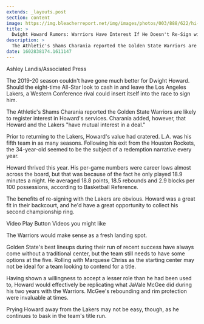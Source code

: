 ```yaml
--- 
extends: _layouts.post 
section: content 
image: https://img.bleacherreport.net/img/images/photos/003/888/622/hi-res-953f863118f5402f85ab479d639baecd_crop_exact.jpg?w=1200&h=1200&q=75 
title: > 
  Dwight Howard Rumors: Warriors Have Interest If He Doesn't Re-Sign with Lakers 
description: > 
  The Athletic's Shams Charania reported the Golden State Warriors are likely to register interest in Howard's services.Charania added, however, that Howard and the Lakers "have mutual interest in a deal."Prior to returning to the Lakers, Howard's value had cratered.Howard was a great fit in their backcourt, and he'd have a great opportunity to collect his second championship ring.Prying Howard away from the Lakers may not be easy, though, as he continues to bask in the team's title run. 
date: 1602838174.1611147 
--- 
```

Ashley Landis/Associated Press

The 2019-20 season couldn't have gone much better for Dwight Howard. Should the eight-time All-Star look to cash in and leave the Los Angeles Lakers, a Western Conference rival could insert itself into the race to sign him.

The Athletic's Shams Charania reported the Golden State Warriors are likely to register interest in Howard's services. Charania added, however, that Howard and the Lakers "have mutual interest in a deal."

Prior to returning to the Lakers, Howard's value had cratered. L.A. was his fifth team in as many seasons. Following his exit from the Houston Rockets, the 34-year-old seemed to be the subject of a redemption narrative every year.

Howard thrived this year. His per-game numbers were career lows almost across the board, but that was because of the fact he only played 18.9 minutes a night. He averaged 18.8 points, 18.5 rebounds and 2.9 blocks per 100 possessions, according to Basketball Reference.

The benefits of re-signing with the Lakers are obvious. Howard was a great fit in their backcourt, and he'd have a great opportunity to collect his second championship ring.

Video Play Button Videos you might like

The Warriors would make sense as a fresh landing spot.

Golden State's best lineups during their run of recent success have always come without a traditional center, but the team still needs to have some options at the five. Rolling with Marquese Chriss as the starting center may not be ideal for a team looking to contend for a title.

Having shown a willingness to accept a lesser role than he had been used to, Howard would effectively be replicating what JaVale McGee did during his two years with the Warriors. McGee's rebounding and rim protection were invaluable at times.

Prying Howard away from the Lakers may not be easy, though, as he continues to bask in the team's title run.